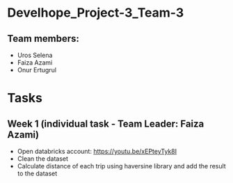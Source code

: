 # Develhope_Project-3_Team-3
## Team members:
- Uros Selena
- Faiza Azami
- Onur Ertugrul
# Tasks
## Week 1 (individual task - Team Leader: Faiza Azami)
- Open databricks account: https://youtu.be/xEPteyTyk8I
- Clean the dataset
- Calculate distance of each trip using haversine library and add the result to the dataset
